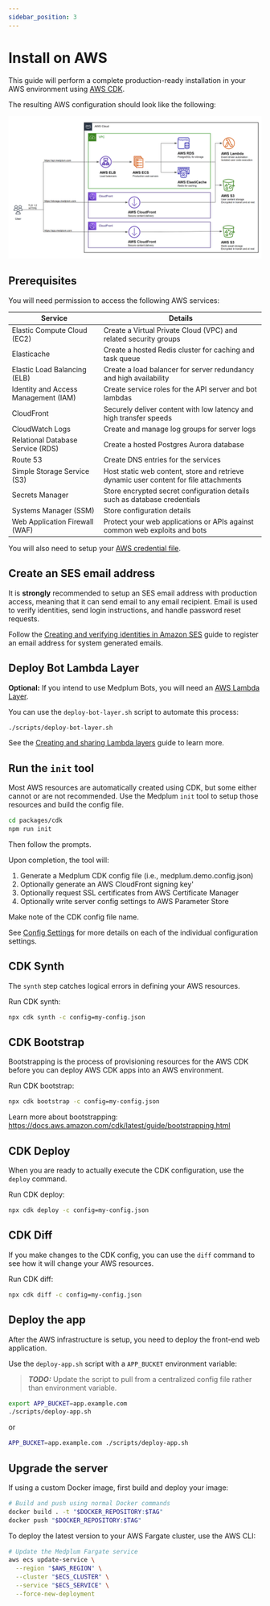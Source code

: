```yaml
---
sidebar_position: 3
---
```


# Install on AWS

This guide will perform a complete production-ready installation in your AWS environment using [AWS CDK](https://aws.amazon.com/cdk/).

The resulting AWS configuration should look like the following:

![Medplum AWS Architecture](./medplum-aws-architecture.png)

## Prerequisites

You will need permission to access the following AWS services:

| Service                              | Details                                                                               |
| ------------------------------------ | ------------------------------------------------------------------------------------- |
| Elastic Compute Cloud (EC2)          | Create a Virtual Private Cloud (VPC) and related security groups                      |
| Elasticache                          | Create a hosted Redis cluster for caching and task queue                              |
| Elastic Load Balancing (ELB)         | Create a load balancer for server redundancy and high availability                    |
| Identity and Access Management (IAM) | Create service roles for the API server and bot lambdas                               |
| CloudFront                           | Securely deliver content with low latency and high transfer speeds                    |
| CloudWatch Logs                      | Create and manage log groups for server logs                                          |
| Relational Database Service (RDS)    | Create a hosted Postgres Aurora database                                              |
| Route 53                             | Create DNS entries for the services                                                   |
| Simple Storage Service (S3)          | Host static web content, store and retrieve dynamic user content for file attachments |
| Secrets Manager                      | Store encrypted secret configuration details such as database credentials             |
| Systems Manager (SSM)                | Store configuration details                                                           |
| Web Application Firewall (WAF)       | Protect your web applications or APIs against common web exploits and bots            |

You will also need to setup your [AWS credential file](https://docs.aws.amazon.com/cli/latest/userguide/cli-configure-files.html).

## Create an SES email address

It is **strongly** recommended to setup an SES email address with production access, meaning that it can send email to any email recipient. Email is used to verify identities, send login instructions, and handle password reset requests.

Follow the [Creating and verifying identities in Amazon SES](https://docs.aws.amazon.com/ses/latest/dg/creating-identities.html) guide to register an email address for system generated emails.

## Deploy Bot Lambda Layer

**Optional:** If you intend to use Medplum Bots, you will need an [AWS Lambda Layer](https://docs.aws.amazon.com/lambda/latest/dg/gettingstarted-concepts.html#gettingstarted-concepts-layer).

You can use the `deploy-bot-layer.sh` script to automate this process:

```bash
./scripts/deploy-bot-layer.sh
```

See the [Creating and sharing Lambda layers](https://docs.aws.amazon.com/lambda/latest/dg/configuration-layers.html) guide to learn more.

## Run the `init` tool

Most AWS resources are automatically created using CDK, but some either cannot or are not recommended. Use the Medplum `init` tool to setup those resources and build the config file.

```bash
cd packages/cdk
npm run init
```

Then follow the prompts.

Upon completion, the tool will:

1. Generate a Medplum CDK config file (i.e., medplum.demo.config.json)
2. Optionally generate an AWS CloudFront signing key'
3. Optionally request SSL certificates from AWS Certificate Manager
4. Optionally write server config settings to AWS Parameter Store

Make note of the CDK config file name.

See [Config Settings](/docs/self-hosting/config-settings) for more details on each of the individual configuration settings.

## CDK Synth

The `synth` step catches logical errors in defining your AWS resources.

Run CDK synth:

```bash
npx cdk synth -c config=my-config.json
```

## CDK Bootstrap

Bootstrapping is the process of provisioning resources for the AWS CDK before you can deploy AWS CDK apps into an AWS environment.

Run CDK bootstrap:

```bash
npx cdk bootstrap -c config=my-config.json
```

Learn more about bootstrapping: <https://docs.aws.amazon.com/cdk/latest/guide/bootstrapping.html>

## CDK Deploy

When you are ready to actually execute the CDK configuration, use the `deploy` command.

Run CDK deploy:

```bash
npx cdk deploy -c config=my-config.json
```

## CDK Diff

If you make changes to the CDK config, you can use the `diff` command to see how it will change your AWS resources.

Run CDK diff:

```bash
npx cdk diff -c config=my-config.json
```

## Deploy the app

After the AWS infrastructure is setup, you need to deploy the front-end web application.

Use the `deploy-app.sh` script with a `APP_BUCKET` environment variable:

> **_TODO:_** Update the script to pull from a centralized config file rather than environment variable.

```bash
export APP_BUCKET=app.example.com
./scripts/deploy-app.sh
```

or

```bash
APP_BUCKET=app.example.com ./scripts/deploy-app.sh
```

## Upgrade the server

If using a custom Docker image, first build and deploy your image:

```bash
# Build and push using normal Docker commands
docker build . -t "$DOCKER_REPOSITORY:$TAG"
docker push "$DOCKER_REPOSITORY:$TAG"
```

To deploy the latest version to your AWS Fargate cluster, use the AWS CLI:

```bash
# Update the Medplum Fargate service
aws ecs update-service \
  --region "$AWS_REGION" \
  --cluster "$ECS_CLUSTER" \
  --service "$ECS_SERVICE" \
  --force-new-deployment
```
